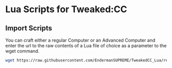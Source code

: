 # Lua Scripts for Tweaked:CC

## Import Scripts
You can craft either a regular Computer or an Advanced Computer and enter the url to the raw contents of a Lua file of choice as a parameter to the wget command.
```bash
wget https://raw.githubusercontent.com/EndermanSUPREME/TweakedCC_Lua/refs/heads/main/automation.lua
```
